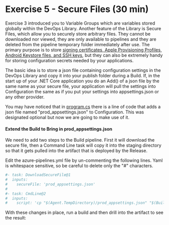 # Exercise 5 - Secure Files (30 min)

Exercise 3 introduced you to Variable Groups which are variables stored globally within the DevOps Library. Another feature of the Library is Secure Files, which allow you to securely store arbitrary files. They cannot be downloaded nor viewed, they are only available to pipelines and they are deleted from the pipeline temporary folder immediately after use. The primary purpose is to store [signing certificates, Apple Provisioning Profiles, Android Keystore files, and SSH keys](https://docs.microsoft.com/en-us/azure/devops/pipelines/library/secure-files?view=azure-devops), but they can also be extremely handy for storing configuration secrets needed by your applications.

The basic idea is to store a json file containing configuration settings in the DevOps Library and copy it into your publish folder during a Build. If, in the start up of your .NET Core application you do an Add() of a json file by the same name as your secure file, your application will pull the settings into Configuration the same as if you put your settings into appsettings.json or any other provider.

You may have noticed that in [program.cs](/Program.cs) there is a line of code that adds a json file named "prod_appsettings.json" to Configuration. This was designated optional but now we are going to make use of it.

#### Extend the Build to Bring in prod_appsettings.json
We need to add two steps to the Build pipeline. First it will download the secure file, then a Command Line task will copy it into the staging directory so that it gets pulled into the artifact that is deployed by the Release.

Edit the azure-pipelines.yml file by un-commenting the following lines. Yaml is whitespace sensitive, so be careful to delete only the "#" characters. 

````yaml
#- task: DownloadSecureFile@1
#  inputs:
#    secureFile: 'prod_appsettings.json'
#
#- task: CmdLine@2
#  inputs:
#    script: 'cp "$(Agent.TempDirectory)/prod_appsettings.json" "$(Build.ArtifactStagingDirectory)"'
````
With these changes in place, run a build and then drill into the artifact to see the result:




